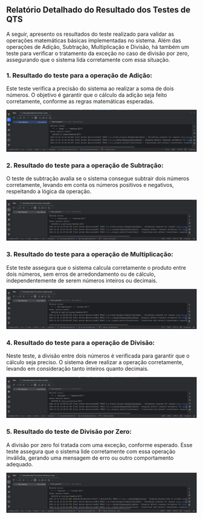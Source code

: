 ## Relatório Detalhado do Resultado dos Testes de QTS

A seguir, apresento os resultados do teste realizado para validar as operações matemáticas básicas implementadas no sistema. Além das operações de Adição, Subtração, Multiplicação e Divisão, há também um teste para verificar o tratamento da exceção no caso de divisão por zero, assegurando que o sistema lida corretamente com essa situação.

### 1. Resultado do teste para a operação de Adição:

Este teste verifica a precisão do sistema ao realizar a soma de dois números. O objetivo é garantir que o cálculo da adição seja feito corretamente, conforme as regras matemáticas esperadas.

![Resultado do teste de Adição](imgs-testes-unitarios/soma.png)

### 2. Resultado do teste para a operação de Subtração:

O teste de subtração avalia se o sistema consegue subtrair dois números corretamente, levando em conta os números positivos e negativos, respeitando a lógica da operação.

![Resultado do teste de Subtração](imgs-testes-unitarios/subtracao.png)

### 3. Resultado do teste para a operação de Multiplicação:

Este teste assegura que o sistema calcula corretamente o produto entre dois números, sem erros de arredondamento ou de cálculo, independentemente de serem números inteiros ou decimais.

![Resultado do teste de Multiplicação](imgs-testes-unitarios/multiplicacao.png)

### 4. Resultado do teste para a operação de Divisão:

Neste teste, a divisão entre dois números é verificada para garantir que o cálculo seja preciso. O sistema deve realizar a operação corretamente, levando em consideração tanto inteiros quanto decimais.

![Resultado do teste de Divisão](imgs-testes-unitarios/divisao.png)

### 5. Resultado do teste de Divisão por Zero:

A divisão por zero foi tratada com uma exceção, conforme esperado. Esse teste assegura que o sistema lide corretamente com essa operação inválida, gerando uma mensagem de erro ou outro comportamento adequado.

![Resultado do teste de Divisão por zero](imgs-testes-unitarios/divisao_por_zero.png)

